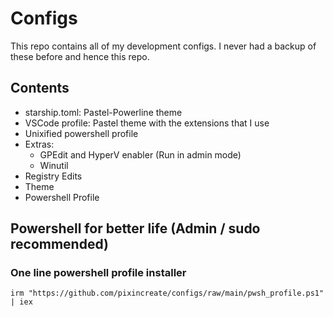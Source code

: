 # Configs

This repo contains all of my development configs. I never had a backup of these before and hence this repo.

## Contents

- starship.toml: Pastel-Powerline theme
- VSCode profile: Pastel theme with the extensions that I use
- Unixified powershell profile
- Extras:
    - GPEdit and HyperV enabler (Run in admin mode)
    - Winutil
- Registry Edits
- Theme
- Powershell Profile

## Powershell for better life (Admin / sudo recommended)

### One line powershell profile installer

```pwsh
irm "https://github.com/pixincreate/configs/raw/main/pwsh_profile.ps1" | iex
```

